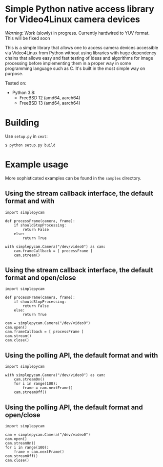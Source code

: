 # Simple Python native access library for Video4Linux camera devices

_Warning_: Work (slowly) in progress. Currently hardwired to YUV format. This will be
fixed soon

This is a simple library that allows one to access camera devices accessible
via Video4Linux from Python without using libraries with huge dependency chains
that allows easy and fast testing of ideas and algorithms for image processing
before implementing them in a proper way in some programming language such as C.
It's built in the most simple way on purpose.

Tested on:

* Python 3.8:
	* FreeBSD 12 (amd64, aarch64)
	* FreeBSD 13 (amd64, aarch64)

# Building

Use ```setup.py``` in ```cext```:

```
$ python setup.py build
```

# Example usage

More sophisticated examples can be found in the ```samples``` directory.

## Using the stream callback interface, the default format and with

```
import simplepycam

def processFrame(camera, frame):
	if shouldStopProcessing:
		return False
	else:
		return True

with simplepycam.Camera("/dev/video0") as cam:
	cam.frameCallback = [ processFrame ]
	cam.stream()
```

## Using the stream callback interface, the default format and open/close

```
import simplepycam

def processFrame(camera, frame):
	if shouldStopProcessing:
		return False
	else:
		return True

cam = simplepycam.Camera("/dev/video0")
cam.open()
cam.frameCallback = [ processFrame ]
cam.stream()
cam.close()
```

## Using the polling API, the default format and with

```
import simplepycam

with simplepycam.Camera("/dev/video0") as cam:
	cam.streamOn()
	for i in range(100):
		frame = cam.nextFrame()
	cam.streamOff()
```

## Using the polling API, the default format and open/close

```
import simplepycam

cam = simplepycam.Camera("/dev/video0")
cam.open()
cam.streamOn()
for i in range(100):
	frame = cam.nextFrame()
cam.streamOff()
cam.close()
```
